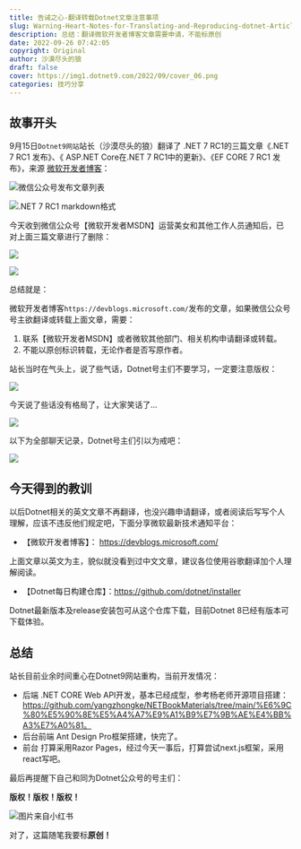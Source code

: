 ```yaml
---
title: 告诫之心-翻译转载Dotnet文章注意事项
slug: Warning-Heart-Notes-for-Translating-and-Reproducing-dotnet-Articles
description: 总结：翻译微软开发者博客文章需要申请，不能标原创
date: 2022-09-26 07:42:05
copyright: Original
author: 沙漠尽头的狼
draft: false
cover: https://img1.dotnet9.com/2022/09/cover_06.png
categories: 技巧分享
---
```


## 故事开头

9月15日`Dotnet9网站`站长（沙漠尽头的狼）翻译了 .NET 7 RC1的三篇文章《.NET 7 RC1 发布》、《
ASP.NET Core在.NET 7 RC1中的更新》、《EF CORE 7 RC1 发布》，来源 [微软开发者博客](https://devblogs.microsoft.com/)：

![微信公众号发布文章列表](https://img1.dotnet9.com/2022/09/delete-three-dotnet-article.png)

![.NET 7 RC1 markdown格式](https://img1.dotnet9.com/2022/09/0508.png)

今天收到微信公众号【微软开发者MSDN】运营美女和其他工作人员通知后，已对上面三篇文章进行了删除：

![](https://img1.dotnet9.com/2022/09/0502.png)

![](https://img1.dotnet9.com/2022/09/0503.png)

总结就是：

微软开发者博客`https://devblogs.microsoft.com/`发布的文章，如果微信公众号号主欲翻译或转载上面文章，需要：

1. 联系【微软开发者MSDN】或者微软其他部门、相关机构申请翻译或转载。
2. 不能以原创标识转载，无论作者是否写原作者。

站长当时在气头上，说了些气话，Dotnet号主们不要学习，一定要注意版权：

![](https://img1.dotnet9.com/2022/09/0504.png)

今天说了些话没有格局了，让大家笑话了...

![](https://img1.dotnet9.com/2022/09/0506.jpg)

以下为全部聊天记录，Dotnet号主们引以为戒吧：

![](https://img1.dotnet9.com/2022/09/0505.jpg)

## 今天得到的教训

以后Dotnet相关的英文文章不再翻译，也没兴趣申请翻译，或者阅读后写写个人理解，应该不违反他们规定吧，下面分享微软最新技术通知平台：

- 【微软开发者博客】： https://devblogs.microsoft.com/

上面文章以英文为主，貌似就没看到过中文文章，建议各位使用谷歌翻译加个人理解阅读。

- 【Dotnet每日构建仓库】：https://github.com/dotnet/installer

Dotnet最新版本及release安装包可从这个仓库下载，目前Dotnet 8已经有版本可下载体验。

## 总结

站长目前业余时间重心在Dotnet9网站重构，当前开发情况：

- 后端
.NET CORE Web API开发，基本已经成型，参考杨老师开源项目搭建：https://github.com/yangzhongke/NETBookMaterials/tree/main/%E6%9C%80%E5%90%8E%E5%A4%A7%E9%A1%B9%E7%9B%AE%E4%BB%A3%E7%A0%81。
- 后台前端
Ant Design Pro框架搭建，快完了。
- 前台
打算采用Razor Pages，经过今天一事后，打算尝试next.js框架，采用react写吧。

最后再提醒下自己和同为Dotnet公众号的号主们：

**版权！版权！版权！**

![图片来自小红书](https://img1.dotnet9.com/2022/09/0507.png)

对了，这篇随笔我要标**原创！**